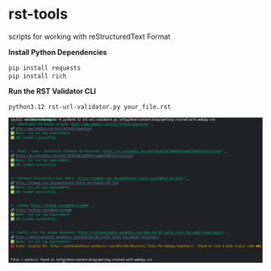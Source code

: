# rst-tools
scripts for working with reStructuredText Format

**Install Python Dependencies**

```
pip install requests
pip install rich
```

**Run the RST Validator CLI**

```
python3.12 rst-url-validator.py your_file.rst
```

![console view of rst-url-validator.py](rst-url-validator-report.png "rst validator")